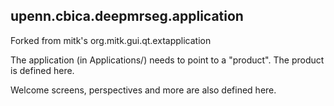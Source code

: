 ## upenn.cbica.deepmrseg.application

Forked from mitk's org.mitk.gui.qt.extapplication

The application (in Applications/) needs to point to a "product". The product is defined here.

Welcome screens, perspectives and more are also defined here.